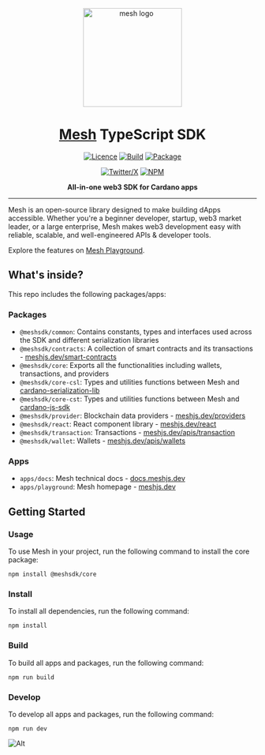 <div align="center">

  <picture>
    <source media="(prefers-color-scheme: dark)" srcset="https://meshjs.dev/logo-mesh/white/logo-mesh-white-512x512.png" width="200">
    <source media="(prefers-color-scheme: light)" srcset="https://meshjs.dev/logo-mesh/black/logo-mesh-black-512x512.png" width="200">
    <img alt="mesh logo" src="https://meshjs.dev/logo-mesh/mesh.png">
  </picture>

  <h1 style="border-bottom: none"><a href='https://meshjs.dev/'>Mesh</a> TypeScript SDK</h1>

[![Licence](https://img.shields.io/github/license/meshjs/mesh)](https://github.com/meshjs/mesh/blob/master/LICENSE)
[![Build](https://github.com/meshjs/mesh/actions/workflows/build.yml/badge.svg)](https://github.com/meshjs/mesh/actions/workflows/build.yml)
[![Package](https://github.com/meshjs/mesh/actions/workflows/publish.yml/badge.svg)](https://github.com/meshjs/mesh/actions/workflows/publish.yml)

[![Twitter/X](https://img.shields.io/badge/Follow%20us-@MeshJS-blue?logo=x&style=for-the-badge)](https://x.com/meshsdk)
[![NPM](https://img.shields.io/npm/v/%40meshsdk%2Fcore?style=for-the-badge)](https://www.npmjs.com/package/@meshsdk/core)

<strong>All-in-one web3 SDK for Cardano apps</strong>

</div>

<hr />

Mesh is an open-source library designed to make building dApps accessible. Whether you're a beginner developer, startup, web3 market leader, or a large enterprise, Mesh makes web3 development easy with reliable, scalable, and well-engineered APIs & developer tools.

Explore the features on [Mesh Playground](https://meshjs.dev/).

## What's inside?

This repo includes the following packages/apps:

### Packages

- `@meshsdk/common`: Contains constants, types and interfaces used across the SDK and different serialization libraries
- `@meshsdk/contracts`: A collection of smart contracts and its transactions - [meshjs.dev/smart-contracts](https://meshjs.dev/smart-contracts)
- `@meshsdk/core`: Exports all the functionalities including wallets, transactions, and providers
- `@meshsdk/core-csl`: Types and utilities functions between Mesh and [cardano-serialization-lib](https://github.com/Emurgo/cardano-serialization-lib)
- `@meshsdk/core-cst`: Types and utilities functions between Mesh and [cardano-js-sdk](https://github.com/input-output-hk/cardano-js-sdk)
- `@meshsdk/provider`: Blockchain data providers - [meshjs.dev/providers](https://meshjs.dev/providers)
- `@meshsdk/react`: React component library - [meshjs.dev/react](https://meshjs.dev/react)
- `@meshsdk/transaction`: Transactions - [meshjs.dev/apis/transaction](https://meshjs.dev/apis/transaction)
- `@meshsdk/wallet`: Wallets - [meshjs.dev/apis/wallets](https://meshjs.dev/apis/wallets)

### Apps

- `apps/docs`: Mesh technical docs - [docs.meshjs.dev](https://docs.meshjs.dev/)
- `apps/playground`: Mesh homepage - [meshjs.dev](https://meshjs.dev/)

## Getting Started

### Usage

To use Mesh in your project, run the following command to install the core package:

```
npm install @meshsdk/core
```

### Install

To install all dependencies, run the following command:

```
npm install
```

### Build

To build all apps and packages, run the following command:

```
npm run build
```

### Develop

To develop all apps and packages, run the following command:

```
npm run dev
```

![Alt](https://repobeats.axiom.co/api/embed/a55b792080ada8db32fb84c10addc7b4afab7679.svg "Repobeats analytics image")
